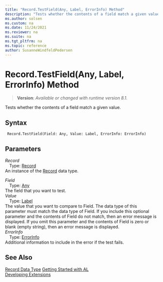 ```yaml
---
title: "Record.TestField(Any, Label, ErrorInfo) Method"
description: "Tests whether the contents of a field match a given value."
ms.author: solsen
ms.custom: na
ms.date: 11/24/2021
ms.reviewer: na
ms.suite: na
ms.tgt_pltfrm: na
ms.topic: reference
author: SusanneWindfeldPedersen
---
```

[//]: # (START>DO_NOT_EDIT)
[//]: # (IMPORTANT:Do not edit any of the content between here and the END>DO_NOT_EDIT.)
[//]: # (Any modifications should be made in the .xml files in the ModernDev repo.)
# Record.TestField(Any, Label, ErrorInfo) Method
> **Version**: _Available or changed with runtime version 8.1._

Tests whether the contents of a field match a given value.


## Syntax
```AL
 Record.TestField(Field: Any, Value: Label, ErrorInfo: ErrorInfo)
```
## Parameters
*Record*  
&emsp;Type: [Record](record-data-type.md)  
An instance of the [Record](record-data-type.md) data type.  

*Field*  
&emsp;Type: [Any](../any/any-data-type.md)  
The field that you want to test.  
*Value*  
&emsp;Type: [Label](../label/label-data-type.md)  
The value that you want to compare to Field. The data type of this parameter must match the data type of Field. If you include this optional parameter and the contents of Field do not match, then an error message is displayed. If you omit this parameter and the contents of Field is zero or blank (empty string), then an error message is displayed.  
*ErrorInfo*  
&emsp;Type: [ErrorInfo](../errorinfo/errorinfo-data-type.md)  
Additional information to include in the error if the test fails.  



[//]: # (IMPORTANT: END>DO_NOT_EDIT)
## See Also
[Record Data Type](record-data-type.md)
[Getting Started with AL](../../devenv-get-started.md)  
[Developing Extensions](../../devenv-dev-overview.md)  